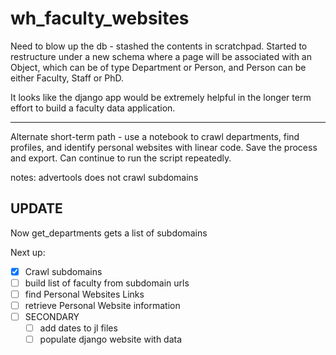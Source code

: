 # wh_faculty_websites

Need to blow up the db - stashed the contents in scratchpad.
Started to restructure under a new schema where a page will be associated with an Object, which can be of type
Department or Person, and Person can be either Faculty, Staff or PhD.

It looks like the django app would be extremely helpful in the longer term effort to build a faculty data application.


-----------------------
Alternate short-term path - use a notebook to crawl departments, find profiles, and identify personal websites with linear code. Save the process and export. Can continue to run the script repeatedly. 

notes: advertools does not crawl subdomains

## UPDATE

Now get_departments gets a list of subdomains

Next up:

- [x] Crawl subdomains
- [ ] build list of faculty from subdomain urls
- [ ] find Personal Websites Links
- [ ] retrieve Personal Website information
- [ ] SECONDARY
  - [ ] add dates to jl files
  - [ ] populate django website with data